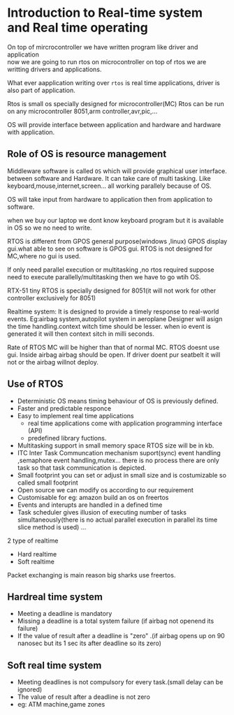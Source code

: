 # Introduction to Real-time system and Real time operating     

On top of mircrocontroller we have written program like driver and application   
now we are going to run rtos on microcontroller on top of rtos we  are writting drivers and applications.  

What ever aapplication writing over `rtos` is real time applications, driver is also part of application.  

Rtos is small os specially designed for microcontroller(MC)
Rtos can be run on any microcontroller 8051,arm controller,avr,pic,...

OS will provide interface between application and hardware and hardware with application.

## Role of OS is resource management 
Middleware software is called `OS` which will provide graphical user interface.
between software and Hardware.
It can take care of multi tasking.
Like keyboard,mouse,internet,screen... all working parallely because of OS.

OS will take input from hardware to application then from application to software.

when we buy our laptop we dont know keyboard program but it is available in OS so we no need to write.

RTOS is different from GPOS general purpose(windows ,linux)
GPOS display gui.what able to see on software is GPOS gui.
RTOS is not designed for MC,where no gui is used.

If only need parallel execution or multitasking ,no rtos required suppose need to execute parallelly/multitasking then we have to go wtih OS.

RTX-51 tiny RTOS is specially designed for 8051(it will not work for other controller exclusively for 8051)

Realtime system: It is designed to provide a timely response to real-world events.
Eg:airbag system,autopilot system in aeroplane
Designer will asign the time handling.context witch time should be lesser.
when io event is generated it will then context sitch in milli seconds.

Rate of RTOS MC will be higher than that of normal MC.
RTOS doesnt use gui.
Inside airbag airbag should be open.
If driver doent pur seatbelt it will not or the airbag willnot deploy.


## Use of RTOS
- Deterministic OS  means timing behaviour of OS is previously defined.
- Faster and predictable responce 
- Easy to implement real time applications 
   - real time applications come with application programming interface (API)
   - predefined library fuctions.
- Multitasking support in small memory space
   RTOS size will be in kb.
- ITC Inter Task Communcation mechanism suport(sync)
   event handling ,semaphore event handling,mutex...
    there is no process there are only task so that task communication is depicted.
- Small footprint 
   you can set or adjust in small size and is costumizable so called small footprint
- Open source we can modify os according to our requirement
- Customisable for eg: amazon build an os on freertos
- Events and interupts are handled in a defined time
- Task scheduler gives illusion of executing number of tasks simultaneously(there is no actual parallel execution in parallel its time slice method is used)
...

2 type of realtime
- Hard realtime 
- Soft realtime

Packet exchanging is main reason big sharks use freertos.

## Hardreal time system
- Meeting a deadline is mandatory
- Missing a deadline is a total system failure (if airbag not openend its failure)
- If the value of result after a deadline is "zero" .(if airbag opens up on 90 nanosec but its 1 sec its after deadline so its zero)

## Soft real time system
- Meeting deadlines is not compulsory for every task.(small delay can be ignored)
- The value of result after a deadline is not zero
- eg: ATM machine,game zones 
